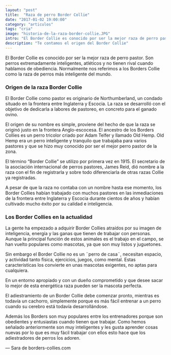 ```yaml
---
layout: "post"
title:  "Raza de perro Border Collie"
date: "2017-01-02 19:00:00"
category: "articulos"
tags: "cria"
image: "historia-de-la-raza-border-collie.JPG"
intro: "El Border Collie es conocido por ser la mejor raza de perro pastor. Son perros extremadamente inteligentes, atléticos y no tienen rival cuando hablamos de obediencia..."
description: "Te contamos el origen del Border Collie"
---
```


El Border Collie es conocido por ser la mejor raza de perro pastor. Son perros extremadamente inteligentes, atléticos y no tienen rival cuando hablamos de obediencia.
Normalmente nos referimos a los Borders Collie como la raza de perros más inteligente del mundo.

<h3>Origen de la raza Border Collie</h3>

El Border Collie como pastor es originario de Northumberland, un condado situado en la frontera entre Inglaterra y Escocia. La raza se desarrolló con el objetivo de dedicarla a labores de pastoreo, en concreto para el ganado ovino.

El origen de su nombre es simple, proviene del hecho de que la raza se originó justo en la frontera Anglo-escocesa.
El ancestro de los Borders Collies es un perro tricolor criado por Adam Telfer y llamado Old Hemp. Old Hemp era un perro  inteligente y tranquilo que trabajaba para varios pastores  y que se hizo muy conocido por ser el mejor perro pastor de la zona.

El término “Border Collie” se utilizo por primera vez en 1915. El secretario de la asociación internacional de perros pastores, James Reid, dió nombre a la raza con el fin de registrarla y sobre todo diferenciarla  de otras razas Collie ya registradas.

A pesar de que la raza no contaba con un nombre hasta ese momento, los Border Collies habían trabajado con muchos pastores en las inmediaciones de la frontera entre Inglaterra y Escocia durante cientos de años y habían cultivado mucho éxito por su calidad e inteligencia.

<h3>Los Border Collies en la actualidad</h3>

La gente ha empezado a adquirir Border Collies atraídos por su imagen de inteligencia, energía y las ganas que tienen de trabajar con personas. Aunque la principal función de estos animales es el trabajo en el campo, se han vuelto populares como mascotas, ya que son muy listos y  juguetones.

Sin embargo el Border Collie no es un ¨perro de casa¨, necesitan espacio, y actividad tanto física, ejercicios, juegos, como mental. Estas características los convierte en unas mascotas exigentes, no aptas para cualquiera.

En un entorno apropiado y con un dueño comprometido y que desee sacar lo mejor de esta energética raza pueden ser la mascota perfecta.

El adiestramiento de un Border Collie debe comenzar pronto, mientras es todavía un cachorro, simplemente porque es más fácil entrenar a un perro cuando su cerebro está todavía desarrollándose.

Además los Borders son muy populares entre los entrenadores porque son obedientes y entusiastas cuando tienen que trabajar. Como hemos señalado anteriormente son muy inteligentes y les gusta aprender cosas nuevas por lo que es muy fácil trabajar con ellos esto hace que los adiestradores de perros los adoren.

— Sara de borders-collies.com
